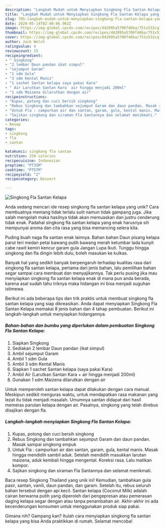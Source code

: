 ```yaml
---
description: "Langkah Mudah untuk Menyiapkan Singkong Fla Santan Kelapa yang Bikin Ngiler"
title: "Langkah Mudah untuk Menyiapkan Singkong Fla Santan Kelapa yang Bikin Ngiler"
slug: 705-langkah-mudah-untuk-menyiapkan-singkong-fla-santan-kelapa-yang-bikin-ngiler
date: 2020-05-14T02:40:06.963Z
image: https://img-global.cpcdn.com/recipes/d42095a5700f46ba/751x532cq70/singkong-fla-santan-kelapa-foto-resep-utama.jpg
thumbnail: https://img-global.cpcdn.com/recipes/d42095a5700f46ba/751x532cq70/singkong-fla-santan-kelapa-foto-resep-utama.jpg
cover: https://img-global.cpcdn.com/recipes/d42095a5700f46ba/751x532cq70/singkong-fla-santan-kelapa-foto-resep-utama.jpg
author: Jack Welch
ratingvalue: 4
reviewcount: 15
recipeingredient:
- " Singkong"
- "2 lembar Daun pandan ikat simpul"
- "sejumput Garam"
- "1 sdm Gula"
- "3 sdm Kental Manis"
- "1 sachet Santan kelapa saya pakai Kara"
- " Air Larutkan Santan Kara  air hingga menjadi 200ml"
- "1 sdm Maizena dilarutkan dengan air"
recipeinstructions:
- "Kupas, potong dan cuci bersih singkong"
- "Rebus Singkong dan tambahkan sejumput Garam dan daun pandan. Masak sampai singkong empuk"
- "Untuk Fla : campurkan air dan santan, garam, gula, kental manis. Masak hingga mendidih sambil aduk. Setelah mendidih masukkan larutan maizena, aduk kembali hingga mengental. Koreksi rasa. Lalu matikan kompor."
- "Sajikan singkong dan siraman Fla Santannya dan selamat menikmati."
categories:
- Resep
tags:
- singkong
- fla
- santan

katakunci: singkong fla santan 
nutrition: 259 calories
recipecuisine: Indonesian
preptime: "PT35M"
cooktime: "PT57M"
recipeyield: "2"
recipecategory: Dessert

---
```



![Singkong Fla Santan Kelapa](https://img-global.cpcdn.com/recipes/d42095a5700f46ba/751x532cq70/singkong-fla-santan-kelapa-foto-resep-utama.jpg)

Anda sedang mencari ide resep singkong fla santan kelapa yang unik? Cara membuatnya memang tidak terlalu sulit namun tidak gampang juga. Jika salah mengolah maka hasilnya tidak akan memuaskan dan justru cenderung tidak enak. Padahal singkong fla santan kelapa yang enak harusnya sih mempunyai aroma dan cita rasa yang bisa memancing selera kita.

Puding buah naga fla santan enak lainnya. Bahan bahan Daun pisang kelapa parut teri medan petai bawang putih bawang merah ketumbar lada kunyit cabe rawit kemiri kencur garam gula Jangan Lupa Ikuti. Tunggu hingga singkong dan fla dingin lebih dulu, boleh masukan ke kulkas.

Banyak hal yang sedikit banyak berpengaruh terhadap kualitas rasa dari singkong fla santan kelapa, pertama dari jenis bahan, lalu pemilihan bahan segar sampai cara membuat dan menyajikannya. Tak perlu pusing jika mau menyiapkan singkong fla santan kelapa enak di mana pun anda berada, karena asal sudah tahu triknya maka hidangan ini bisa menjadi suguhan istimewa.


Berikut ini ada beberapa tips dan trik praktis untuk membuat singkong fla santan kelapa yang siap dikreasikan. Anda dapat menyiapkan Singkong Fla Santan Kelapa memakai 8 jenis bahan dan 4 tahap pembuatan. Berikut ini langkah-langkah untuk menyiapkan hidangannya.

<!--inarticleads1-->

##### Bahan-bahan dan bumbu yang diperlukan dalam pembuatan Singkong Fla Santan Kelapa:

1. Siapkan  Singkong
1. Sediakan 2 lembar Daun pandan (ikat simpul)
1. Ambil sejumput Garam
1. Ambil 1 sdm Gula
1. Ambil 3 sdm Kental Manis
1. Siapkan 1 sachet Santan kelapa (saya pakai Kara)
1. Ambil  Air (Larutkan Santan Kara + air hingga menjadi 200ml)
1. Gunakan 1 sdm Maizena dilarutkan dengan air


Untuk memperoleh santan kelapa dapat dilakukan dengan cara manual. Meskipun sedikit menguras waktu, untuk mendapatkan rasa makanan yang lezat itu tidak menjadi masalah. Umumnya santan didapat dari hasil memeras parutan kelapa dengan air. Pasalnya, singkong yang telah direbus disajikan dengan fla. 

<!--inarticleads2-->

##### Langkah-langkah menyiapkan Singkong Fla Santan Kelapa:

1. Kupas, potong dan cuci bersih singkong
1. Rebus Singkong dan tambahkan sejumput Garam dan daun pandan. Masak sampai singkong empuk
1. Untuk Fla : campurkan air dan santan, garam, gula, kental manis. Masak hingga mendidih sambil aduk. Setelah mendidih masukkan larutan maizena, aduk kembali hingga mengental. Koreksi rasa. Lalu matikan kompor.
1. Sajikan singkong dan siraman Fla Santannya dan selamat menikmati.


Baca resep Singkong Thailand yang unik ini! Kemudian, tambahkan gula pasir, santan, vanili, daun pandan, dan garam. Setelah itu, rebus seluruh bahan tersebut dengan api kecil. Santan kelapa (Coconut Milk) adalah cairan berwarna putih yang diperoleh dari pengepresan atau pemerasan daging kelapa segar dengan atau tanpa penambahan air. Akhir-akhir ini ada kecenderungan konsumen untuk menggunakan produk siap pakai. 

Gimana nih? Gampang kan? Itulah cara menyiapkan singkong fla santan kelapa yang bisa Anda praktikkan di rumah. Selamat mencoba!
